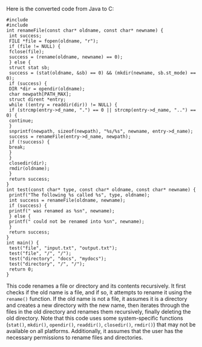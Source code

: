 Here is the converted code from Java to C:
```
#include 
#include 
int renameFile(const char* oldname, const char* newname) {
 int success;
 FILE *file = fopen(oldname, "r");
 if (file != NULL) {
 fclose(file);
 success = (rename(oldname, newname) == 0);
 } else {
 struct stat sb;
 success = (stat(oldname, &sb) == 0) && (mkdir(newname, sb.st_mode) == 0);
 if (success) {
 DIR *dir = opendir(oldname);
 char newpath[PATH_MAX];
 struct dirent *entry;
 while ((entry = readdir(dir)) != NULL) {
 if (strcmp(entry->d_name, ".") == 0 || strcmp(entry->d_name, "..") == 0) {
 continue;
 }
 snprintf(newpath, sizeof(newpath), "%s/%s", newname, entry->d_name);
 success = renameFile(entry->d_name, newpath);
 if (!success) {
 break;
 }
 }
 closedir(dir);
 rmdir(oldname);
 }
 return success;
}
int test(const char* type, const char* oldname, const char* newname) {
 printf("The following %s called %s", type, oldname);
 int success = renameFile(oldname, newname);
 if (success) {
 printf(" was renamed as %sn", newname);
 } else {
 printf(" could not be renamed into %sn", newname);
 }
 return success;
}
int main() {
 test("file", "input.txt", "output.txt");
 test("file", "/", "/");
 test("directory", "docs", "mydocs");
 test("directory", "/", "/");
 return 0;
}
```
This code renames a file or directory and its contents recursively. It first checks if the old name is a file, and if so, it attempts to rename it using the `rename()` function. If the old name is not a file, it assumes it is a directory and creates a new directory with the new name, then iterates through the files in the old directory and renames them recursively, finally deleting the old directory.
Note that this code uses some system-specific functions (`stat()`, `mkdir()`, `opendir()`, `readdir()`, `closedir()`, `rmdir()`) that may not be available on all platforms. Additionally, it assumes that the user has the necessary permissions to rename files and directories.

